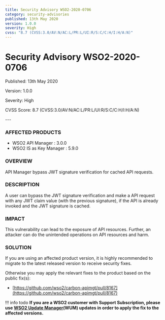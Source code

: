 ```yaml
---
title: Security Advisory WSO2-2020-0706
category: security-advisories
published: 13th May 2020
version: 1.0.0
severity: High
cvss: "8.7 (CVSS:3.0/AV:N/AC:L/PR:L/UI:R/S:C/C:H/I:H/A:N)"
---
```


# Security Advisory WSO2-2020-0706

<p class="doc-info">Published: 13th May 2020</p>
<p class="doc-info">Version: 1.0.0</p>
<p class="doc-info">Severity: High</p>
<p class="doc-info">CVSS Score: 8.7 (CVSS:3.0/AV:N/AC:L/PR:L/UI:R/S:C/C:H/I:H/A:N)</p>
---

### AFFECTED PRODUCTS
* WSO2 API Manager : 3.0.0
* WSO2 IS as Key Manager : 5.9.0


### OVERVIEW
API Manager bypass JWT signature verification for cached API requests.


### DESCRIPTION
A user can bypass the JWT signature verification and make a API request with any JWT claim value (with the previous signature), if the API is already invoked and the JWT signature is cached.


### IMPACT
This vulnerability can lead to the exposure of API resources. Further, an attacker can do the unintended operations on API resources and harm.


### SOLUTION
If you are using an affected product version, it is highly recommended to migrate to the latest released version to receive security fixes.

Otherwise you may apply the relevant fixes to the product based on the public fix(s):

* [https://github.com/wso2/carbon-apimgt/pull/8167](https://github.com/wso2/carbon-apimgt/pull/8167)


!!! info todo
    **If you are a WSO2 customer with Support Subscription, please use [WSO2 Update Manager](https://wso2.com/updates/wum)(WUM) updates in order to apply the fix to the affected versions.**
